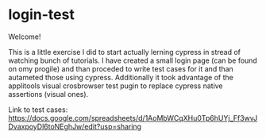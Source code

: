 # login-test
Welcome!

This is a little exercise I did to start actually lerning cypress in stread of watching bunch of tutorials.
I have created a small login page (can be found on omy progile) and than proceded to write test cases for it and than autameted those using cypress.
Additionally it took advantage of the applitools visual crosbrowser test pugin to replace cypress native assertions (visual ones).

Link to test cases:
https://docs.google.com/spreadsheets/d/1AoMbWCqXHu0Tp6hUYj_Ff3wvJDvaxpoyDl6toNEghJw/edit?usp=sharing
